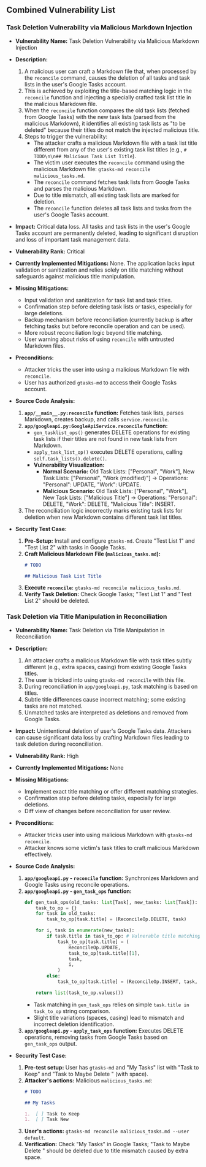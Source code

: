 ## Combined Vulnerability List

### Task Deletion Vulnerability via Malicious Markdown Injection

*   **Vulnerability Name:** Task Deletion Vulnerability via Malicious Markdown Injection

*   **Description:**
    1.  A malicious user can craft a Markdown file that, when processed by the `reconcile` command, causes the deletion of all tasks and task lists in the user's Google Tasks account.
    2.  This is achieved by exploiting the title-based matching logic in the `reconcile` function and injecting a specially crafted task list title in the malicious Markdown file.
    3.  When the `reconcile` function compares the old task lists (fetched from Google Tasks) with the new task lists (parsed from the malicious Markdown), it identifies all existing task lists as "to be deleted" because their titles do not match the injected malicious title.
    4.  Steps to trigger the vulnerability:
        *   The attacker crafts a malicious Markdown file with a task list title different from any of the user's existing task list titles (e.g., `# TODO\n\n## Malicious Task List Title`).
        *   The victim user executes the `reconcile` command using the malicious Markdown file: `gtasks-md reconcile malicious_tasks.md`.
        *   The `reconcile` command fetches task lists from Google Tasks and parses the malicious Markdown.
        *   Due to title mismatch, all existing task lists are marked for deletion.
        *   The `reconcile` function deletes all task lists and tasks from the user's Google Tasks account.

*   **Impact:**
    Critical data loss. All tasks and task lists in the user's Google Tasks account are permanently deleted, leading to significant disruption and loss of important task management data.

*   **Vulnerability Rank:** Critical

*   **Currently Implemented Mitigations:**
    None. The application lacks input validation or sanitization and relies solely on title matching without safeguards against malicious title manipulation.

*   **Missing Mitigations:**
    *   Input validation and sanitization for task list and task titles.
    *   Confirmation step before deleting task lists or tasks, especially for large deletions.
    *   Backup mechanism before reconciliation (currently backup is after fetching tasks but before reconcile operation and can be used).
    *   More robust reconciliation logic beyond title matching.
    *   User warning about risks of using `reconcile` with untrusted Markdown files.

*   **Preconditions:**
    *   Attacker tricks the user into using a malicious Markdown file with `reconcile`.
    *   User has authorized `gtasks-md` to access their Google Tasks account.

*   **Source Code Analysis:**
    1.  **`app/__main__.py:reconcile` function:** Fetches task lists, parses Markdown, creates backup, and calls `service.reconcile`.
    2.  **`app/googleapi.py:GoogleApiService.reconcile` function:**
        *   `gen_tasklist_ops()` generates DELETE operations for existing task lists if their titles are not found in new task lists from Markdown.
        *   `apply_task_list_op()` executes DELETE operations, calling `self.task_lists().delete()`.
        *   **Vulnerability Visualization:**
            *   **Normal Scenario:** Old Task Lists: ["Personal", "Work"], New Task Lists: ["Personal", "Work (modified)"] -> Operations: "Personal": UPDATE, "Work": UPDATE.
            *   **Malicious Scenario:** Old Task Lists: ["Personal", "Work"], New Task Lists: ["Malicious Title"] -> Operations: "Personal": DELETE, "Work": DELETE, "Malicious Title": INSERT.
    3.  The reconciliation logic incorrectly marks existing task lists for deletion when new Markdown contains different task list titles.

*   **Security Test Case:**
    1.  **Pre-Setup:** Install and configure `gtasks-md`. Create "Test List 1" and "Test List 2" with tasks in Google Tasks.
    2.  **Craft Malicious Markdown File (`malicious_tasks.md`):**
        ```markdown
        # TODO

        ## Malicious Task List Title
        ```
    3.  **Execute `reconcile`:** `gtasks-md reconcile malicious_tasks.md`.
    4.  **Verify Task Deletion:** Check Google Tasks; "Test List 1" and "Test List 2" should be deleted.

### Task Deletion via Title Manipulation in Reconciliation

*   **Vulnerability Name:** Task Deletion via Title Manipulation in Reconciliation

*   **Description:**
    1.  An attacker crafts a malicious Markdown file with task titles subtly different (e.g., extra spaces, casing) from existing Google Tasks titles.
    2.  The user is tricked into using `gtasks-md reconcile` with this file.
    3.  During reconciliation in `app/googleapi.py`, task matching is based on titles.
    4.  Subtle title differences cause incorrect matching; some existing tasks are not matched.
    5.  Unmatched tasks are interpreted as deletions and removed from Google Tasks.

*   **Impact:** Unintentional deletion of user's Google Tasks data. Attackers can cause significant data loss by crafting Markdown files leading to task deletion during reconciliation.

*   **Vulnerability Rank:** High

*   **Currently Implemented Mitigations:** None

*   **Missing Mitigations:**
    *   Implement exact title matching or offer different matching strategies.
    *   Confirmation step before deleting tasks, especially for large deletions.
    *   Diff view of changes before reconciliation for user review.

*   **Preconditions:**
    *   Attacker tricks user into using malicious Markdown with `gtasks-md reconcile`.
    *   Attacker knows some victim's task titles to craft malicious Markdown effectively.

*   **Source Code Analysis:**
    1.  **`app/googleapi.py` - `reconcile` function:** Synchronizes Markdown and Google Tasks using reconcile operations.
    2.  **`app/googleapi.py` - `gen_task_ops` function:**
        ```python
        def gen_task_ops(old_tasks: list[Task], new_tasks: list[Task]):
            task_to_op = {}
            for task in old_tasks:
                task_to_op[task.title] = (ReconcileOp.DELETE, task)

            for i, task in enumerate(new_tasks):
                if task.title in task_to_op: # Vulnerable title matching
                    task_to_op[task.title] = (
                        ReconcileOp.UPDATE,
                        task_to_op[task.title][1],
                        task,
                        i,
                    )
                else:
                    task_to_op[task.title] = (ReconcileOp.INSERT, task, i)

            return list(task_to_op.values())
        ```
        - Task matching in `gen_task_ops` relies on simple `task.title in task_to_op` string comparison.
        - Slight title variations (spaces, casing) lead to mismatch and incorrect deletion identification.
    3.  **`app/googleapi.py` - `apply_task_ops` function:** Executes DELETE operations, removing tasks from Google Tasks based on `gen_task_ops` output.

*   **Security Test Case:**
    1.  **Pre-test setup:** User has `gtasks-md` and "My Tasks" list with "Task to Keep" and "Task to Maybe Delete " (with space).
    2.  **Attacker's actions:** Malicious `malicious_tasks.md`:
        ```markdown
        # TODO

        ## My Tasks

        1.  [ ] Task to Keep
        1.  [ ] Task New
        ```
    3.  **User's actions:** `gtasks-md reconcile malicious_tasks.md --user default`.
    4.  **Verification:** Check "My Tasks" in Google Tasks; "Task to Maybe Delete " should be deleted due to title mismatch caused by extra space.